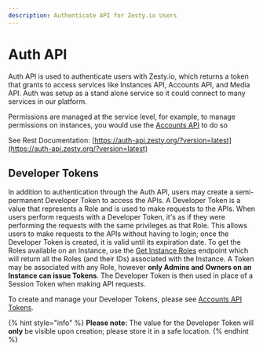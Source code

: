 ```yaml
---
description: Authenticate API for Zesty.io Users
---
```


# Auth API

Auth API is used to authenticate users with Zesty.io, which returns a token that grants to access services like Instances API, Accounts API, and Media API. Auth was setup as a stand alone service so it could connect to many services in our platform.

Permissions are managed at the service level, for example, to manage permissions on instances, you would use the [Accounts API](https://accounts-api.zesty.org/) to do so

See Rest Documentation: [https://auth-api.zesty.org/?version=latest](https://auth-api.zesty.org/?version=latest)

## Developer Tokens

In addition to authentication through the Auth API, users may create a semi-permanent Developer Token to access the APIs. A Developer Token is a value that represents a Role and is used to make requests to the APIs. When users perform requests with a Developer Token, it's as if they were performing the requests with the same privileges as that Role. This allows users to make requests to the APIs without having to login; once the Developer Token is created, it is valid until its expiration date. To get the Roles available on an Instance, use the [Get Instance Roles](https://accounts-api.zesty.org/?version=latest#e2ac76b2-244c-4570-9734-8e48288e3477) endpoint which will return all the Roles (and their IDs) associated with the Instance. A Token may be associated with any Role, however **only Admins and Owners on an Instance can issue Tokens**. The Developer Token is then used in place of a Session Token when making API requests.

To create and manage your Developer Tokens, please see [Accounts API Tokens](https://accounts-api.zesty.org/?version=latest#2d602695-3f14-44c2-b97a-212c402250f6).

{% hint style="info" %}
**Please note:** The value for the Developer Token will **only** be visible upon creation; please store it in a safe location.
{% endhint %}

